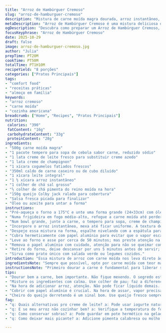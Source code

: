 ```yaml
---
title: "Arroz de Hambúrguer Cremoso"
slug: "arroz-de-hamburguer-cremoso"
description: "Mistura de carne moída magra dourada, arroz instantâneo, cogumelos frescos e um toque a mais com creme de leite no lugar do creme azedo. Coberto com queijo Colby jack, levado ao forno para gratinar. Receita ajustada com menos sódio, tempo de forno e ingredientes substituídos para mais sabor e prática. Serve bem numa família grande ou almoço rápido."
metaDescription: "Arroz de Hambúrguer Cremoso é uma mistura deliciosa de carne moída e arroz instantâneo que traz sabor e conforto em uma só receita"
ogDescription: "Descubra como preparar um Arroz de Hambúrguer Cremoso, uma opção prática e saborosa para o almoço ou jantar em família"
focusKeyphrase: "Arroz de Hambúrguer Cremoso"
date: 2025-10-29
draft: false
image: arroz-de-hamburguer-cremoso.jpg
author: "Julia"
prepTime: PT20M
cookTime: PT50M
totalTime: PT1H10M
recipeYield: "8 porções"
categories: ["Pratos Principais"]
tags:
- "comfort food"
- "receitas práticas"
- "almoço em família"
keywords:
- "arroz cremoso"
- "carne moída"
- "cozinha americana"
breadcrumb: ["Home", "Recipes", "Pratos Principais"]
nutrition: 
 calories: "390"
 fatContent: "16g"
 carbohydrateContent: "33g"
 proteinContent: "28g"
ingredients:
- "500g carne moída magra"
- "1 pacote tempero para sopa de cebola sabor carne, reduzido sódio"
- "1 lata creme de leite fresco para substituir creme azedo"
- "1 lata creme de champignon"
- "1 xícara cogumelos fatiados frescos"
- "350ml caldo de carne caseiro ou de cubo diluído"
- "1 xícara leite integral"
- "1 ½ xícara arroz instantâneo"
- "1 colher de chá sal grosso"
- "½ colher de chá pimenta do reino moída na hora"
- "150g queijo Colby jack ralado para cobertura"
- "Salsa fresca picada para finalizar"
- "Óleo ou azeite para untar a forma"
instructions:
- "Pré-aqueça o forno a 175°C e unte uma forma grande (24×33cm) com óleo ou azeite. Não pule essa etapa; ajuda a não grudar, ainda mais com a mistura úmida."
- "Numa frigideira em fogo médio-alto, refogue a carne moída até perder o rosa, cerca de 6 a 8 minutos. Mexa pouco para criar aquelas partes douradas, que carregam sabor. Escorra o excesso de gordura; não confunda com o líquido difícil de cozinhar."
- "Num bowl grande, junte a carne, o tempero para sopa, creme de champignon, creme de leite fresco no lugar do azedo (mais suave e cremoso), cogumelos, caldo de carne, leite, sal e pimenta. Misture tudo com colher de pau para distribuir bem os ingredientes."
- "Incorpore o arroz instantâneo, mexa até ficar uniforme. A textura deve parecer uma massa úmida, não líquida demais. Se parecer seco, um pouco mais de leite ou caldo pode ajudar, mas cuidado para não virar sopa."
- "Despeje essa mistura na forma, espalhe nivelando com a espátula para garantir cozimento uniforme. Rale o queijo Colby jack por cima generosamente, formando camada que vai gratinar e dourar no final."
- "Cubra hermeticamente com papel alumínio para evitar que o vapor escape e o arroz cozinhe corretamente. Se não tiver, folhas de forno também ajudam, só prenda bem."
- "Leve ao forno e asse por cerca de 50 minutos; mas preste atenção na textura do arroz, deve estar macio e a mistura borbulhando nas bordas."
- "Remova o papel alumínio com cuidado, atenção para não se queimar com vapor quente. Ligue o grill (broiler) e deixe o queijo gratinar por 3 a 5 minutos, vigiando de perto para não queimar. O ideal é que fique levemente dourado e borbulhante."
- "Retire do forno, deixe descansar por uns 5 minutos antes de servir; isso ajuda a firmar. Polvilhe salsa fresca para dar frescor e cor ao prato."
- "Sirva como prato único com salada verde ou legumes cozidos."
introduction: "Essa mistura de arroz com carne moída nos leva direto àquela comfort food dos bairros brasileiros, mas com jeitão americano que a gente adora. Vou dividir umas manhas que aprendi: trocar creme azedo por creme de leite traz cremosidade sem acidez forte, tempero de sopa dá potência rápida e misturar tudo no bowl facilita demais, evitando sujeira. O arroz instantâneo cozinha rápido; é questão de acertar a umidade pra não ficar empapado ou seco demais. Aqui tem aquela camada de queijo que derrete e forma casquinha - o final de toda boa receita. Já experimentei com outros queijos mas o Colby jack é santo graal nesse prato - sabor e derretimento na medida certa. Perfeito pra quando estou sem tempo e quero algo aconchegante sem mistério."
ingredientsNote: "Sempre que possível, opte por carne moída com teor magro (cerca de 90% ou mais), assim evita gordura excessiva que deixa a receita oleosa. Se não achar tempero para sopa de cebola com baixo sódio, substitua por uma mistura caseira de cebola em pó, alho em pó, caldo de carne em pó e ervas secas, ajustando a quantidade de sal. Creme de leite fresco no lugar do creme azedo suaviza a acidez e adiciona riqueza, mas se preferir pode voltar ao creme azedo, só cuidado para não exagerar pra evitar queijo coalhado no molho. Cogumelos frescos são melhores que enlatados pelo sabor e textura, mas se só encontrar em conserva, escorra bem para não deixar líquido extra no prato. O caldo de carne pode ser caseiro ou de cubo dissolvido; só ajuste o sal final para evitar prato salgado. Leite integral funciona melhor para cremosidade, mas pode usar semi desnatado se quiser menos gordura. Para arroz, o instantâneo é prático; se usar arroz comum, precisa cozinhar na panela antes ou ajuste o líquido no forno para garantir maciez. Queijo ralado na hora eleva o sabor; substitua o Colby jack por queijo muçarela ou prato para gratinar, mas o sabor muda."
instructionsNote: "Primeiro dourar a carne é fundamental para liberar sabores - não fique mexendo o tempo inteiro; deixe grudar um pouco para criar crostas saborosas. Escorrer gordura evita que o arroz fique encharcado; caso esqueça, retire com papel toalha na forma antes de assar. Misturar ingredientes no bowl reduz sujeira e ajuda a distribuir bem os sabores, não pule o creme de leite que faz toda diferença na textura final. Atenção para resistência à umidade, o arroz instantâneo cozinha rápido, mas o creme de champignon junto com leite e caldo criam líquido que o arroz absorve melhor. Cubra bem com alumínio para manter vapor dentro do forno — aqui muita gente erra e deixa escapar, toda a potência do cozimento vai embora. Na hora de gratinar, fique perto para não queimar o queijo — o cheiro bom fica intenso e a cor dourada é sinal de sucesso, mas uns segundos a mais e estraga. Por fim, deixe descansar para firmar - assim corta melhor na hora de servir e evita partes muito líquidas. Fiz várias vezes pra ver o ponto; visual, textura e aroma vão ser seus guias mais que relógio."
tips:
- "Dourar bem a carne, bem importante. Não fique mexendo. O segredo está nas partes grudadas. Isso vai adicionar sabor."
- "Misture os ingredientes com calma. Use colher de pau; faz a diferença. Um bowl grande evita sujeira na bancada."
- "Na hora de adicionar arroz, atenção. Não pode ficar líquido demais. Se a textura estiver seca, um dedinho de leite ajuda. Mas cuidado."
- "Cobrir com papel alumínio é crucial. Na hora de assar, vapor precisa ficar. Se deixar escapar, arroz vai ficar durinho. Erro comum."
- "Cheiro do queijo derretendo é um sinal bom. Use queijo fresco sempre que possível. Ralado na hora, mais sabor na receita."
faq:
- "q: Quais alternativas pro creme de leite? a: Pode usar iogurte natural, fica cremoso. Se não gostar, um pouco de maionese também serve. Mas atenção, pode mudar o gosto."
- "q: E se meu arroz não cozinhar bem? a: Verifique a temperatura do forno. Se não tiver borbulhando, não está pronto. E não se esqueça da umidade."
- "q: Como conservar sobras? a: Pode guardar em pote hermético na geladeira. Até três dias. Ou congela, dura mais. Mas vai perder um pouco da textura."
- "q: Como deixar mais picante? a: Adicione pimenta calabresa ou molho de pimenta. Isso dá um toque interessante. Ajuste a gosto, mas vá devagar."

---
```

